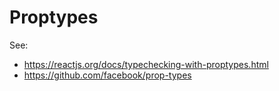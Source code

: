 # Proptypes 

See: 

- <https://reactjs.org/docs/typechecking-with-proptypes.html>
- <https://github.com/facebook/prop-types>
